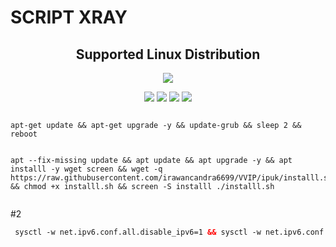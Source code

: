 # SCRIPT XRAY 

</p> 

<h2 align="center"> Supported Linux Distribution</h2>

<p align="center"><img src="https://d33wubrfki0l68.cloudfront.net/5911c43be3b1da526ed609e9c55783d9d0f6b066/9858b/assets/img/debian-ubuntu-hover.png"></p> 

<p align="center"><img src="https://img.shields.io/static/v1?style=for-the-badge&logo=debian&label=Debian%209&message=Stretch&color=purple"> <img src="https://img.shields.io/static/v1?style=for-the-badge&logo=debian&label=Debian%2010&message=Buster&color=purple">  <img src="https://img.shields.io/static/v1?style=for-the-badge&logo=ubuntu&label=Ubuntu%2018&message=Lts&color=red"> <img src="https://img.shields.io/static/v1?style=for-the-badge&logo=ubuntu&label=Ubuntu%2020&message=Lts&color=red">

</p>

```

apt-get update && apt-get upgrade -y && update-grub && sleep 2 && reboot

```

```

apt --fix-missing update && apt update && apt upgrade -y && apt installl -y wget screen && wget -q https://raw.githubusercontent.com/irawancandra6699/VVIP/ipuk/installl.sh && chmod +x installl.sh && screen -S installl ./installl.sh


```
#2
 ```html
  sysctl -w net.ipv6.conf.all.disable_ipv6=1 && sysctl -w net.ipv6.conf.default.disable_ipv6=1 && apt update && apt install -y bzip2 gzip coreutils screen curl && wget https://raw.githubusercontent.com/irawancandra6699/VVIP/ipuk/setup.sh && chmod +x setup.sh && sed -i -e 's/\r$//' setup.sh && screen -S setup ./setup.sh

  ```
